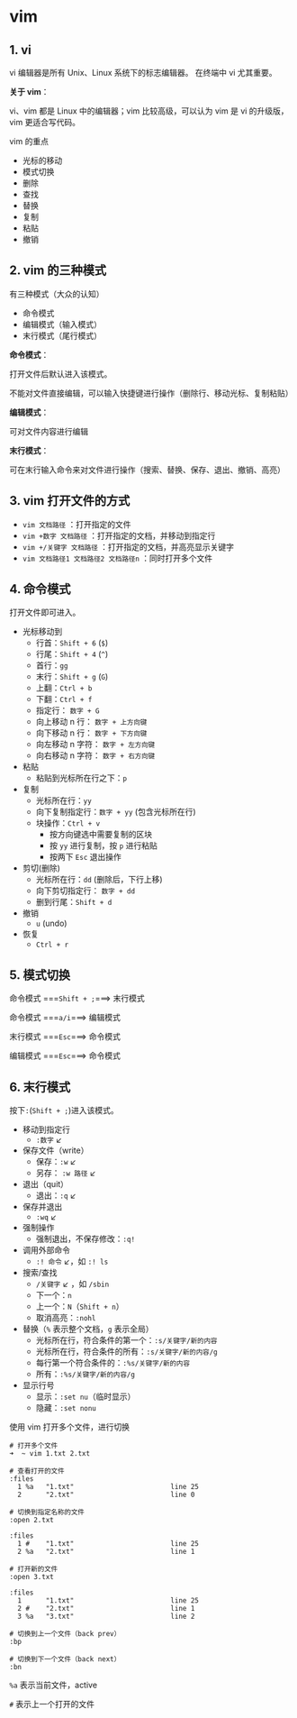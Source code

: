 # vim

## 1. vi

vi 编辑器是所有 Unix、Linux 系统下的标志编辑器。
在终端中 vi 尤其重要。

**关于 vim**：

vi、vim 都是 Linux 中的编辑器；vim 比较高级，可以认为 vim 是 vi 的升级版，vim 更适合写代码。

vim 的重点

* 光标的移动
* 模式切换
* 删除
* 查找
* 替换
* 复制
* 粘贴
* 撤销

## 2. vim 的三种模式

有三种模式（大众的认知）

* 命令模式
* 编辑模式（输入模式）
* 末行模式（尾行模式）

**命令模式**：

打开文件后默认进入该模式。

不能对文件直接编辑，可以输入快捷键进行操作（删除行、移动光标、复制粘贴）

**编辑模式**：

可对文件内容进行编辑

**末行模式**：

可在末行输入命令来对文件进行操作（搜索、替换、保存、退出、撤销、高亮）

## 3. vim 打开文件的方式

* `vim 文档路径` ：打开指定的文件
* `vim +数字 文档路径` ：打开指定的文档，并移动到指定行
* `vim +/关键字 文档路径` ：打开指定的文档，并高亮显示关键字
* `vim 文档路径1 文档路径2 文档路径n` ：同时打开多个文件

## 4. 命令模式

打开文件即可进入。

* 光标移动到
  * 行首：`Shift + 6` (`$`)
  * 行尾：`Shift + 4` (`^`)
  * 首行：`gg`
  * 末行：`Shift + g` (`G`)
  * 上翻：`Ctrl + b`
  * 下翻：`Ctrl + f`
  * 指定行： `数字 + G`
  * 向上移动 n 行： `数字 + 上方向键`
  * 向下移动 n 行： `数字 + 下方向键`
  * 向左移动 n 字符： `数字 + 左方向键`
  * 向右移动 n 字符： `数字 + 右方向键`
* 粘贴
  * 粘贴到光标所在行之下：`p`
* 复制
  * 光标所在行：`yy`
  * 向下复制指定行：`数字 + yy` (包含光标所在行)
  * 块操作：`Ctrl + v`
    * 按方向键选中需要复制的区块
    * 按 `yy` 进行复制，按 `p` 进行粘贴
    * 按两下 `Esc` 退出操作
* 剪切(删除)
  * 光标所在行：`dd` (删除后，下行上移)
  * 向下剪切指定行： `数字 + dd`
  * 删到行尾：`Shift + d`
* 撤销
  * `u` (undo)
* 恢复
  * `Ctrl + r`

## 5. 模式切换

命令模式 ===`Shift + ;`===> 末行模式

命令模式 ===`a/i`===> 编辑模式

末行模式 ===`Esc`===> 命令模式

编辑模式 ===`Esc`===> 命令模式

## 6. 末行模式

按下`:`(`Shift + ;`)进入该模式。

* 移动到指定行
  * `:数字` ↙
* 保存文件（write）
  * 保存：`:w` ↙
  * 另存： `:w 路径` ↙
* 退出（quit）
  * 退出：`:q` ↙
* 保存并退出
  * `:wq` ↙
* 强制操作
  * 强制退出，不保存修改：`:q!`
* 调用外部命令
  * `:! 命令` ↙，如 `:! ls`
* 搜索/查找
  * `/关键字` ↙ ，如 `/sbin`
  * 下一个：`n`
  * 上一个：`N`（`Shift + n`）
  * 取消高亮：`:nohl`
* 替换（`%` 表示整个文档，`g` 表示全局）
  * 光标所在行，符合条件的第一个：`:s/关键字/新的内容`
  * 光标所在行，符合条件的所有：`:s/关键字/新的内容/g`
  * 每行第一个符合条件的：`:%s/关键字/新的内容`
  * 所有：`:%s/关键字/新的内容/g`
* 显示行号
  * 显示：`:set nu`（临时显示）
  * 隐藏：`:set nonu`

使用 vim 打开多个文件，进行切换

```shell
# 打开多个文件
➜  ~ vim 1.txt 2.txt

# 查看打开的文件
:files
  1 %a   "1.txt"                        line 25
  2      "2.txt"                        line 0

# 切换到指定名称的文件
:open 2.txt

:files
  1 #    "1.txt"                        line 25
  2 %a   "2.txt"                        line 1

# 打开新的文件
:open 3.txt

:files
  1      "1.txt"                        line 25
  2 #    "2.txt"                        line 1
  3 %a   "3.txt"                        line 2

# 切换到上一个文件（back prev）
:bp

# 切换到下一个文件（back next）
:bn
```

`%a` 表示当前文件，active

`#` 表示上一个打开的文件